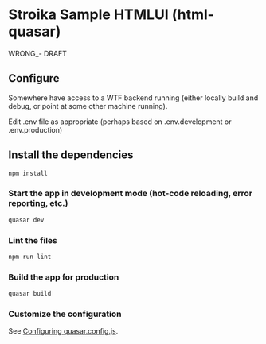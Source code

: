 # Stroika Sample HTMLUI (html-quasar)

WRONG_- DRAFT

## Configure

Somewhere have access to a WTF backend running (either locally build and debug, or point at some other machine running).

Edit .env file as appropriate (perhaps based on .env.development or .env.production)

## Install the dependencies

```bash
npm install
```

### Start the app in development mode (hot-code reloading, error reporting, etc.)

```bash
quasar dev
```

### Lint the files

```bash
npm run lint
```

### Build the app for production

```bash
quasar build
```

### Customize the configuration

See [Configuring quasar.config.js](https://v2.quasar.dev/quasar-cli-vite/quasar-config-js).

